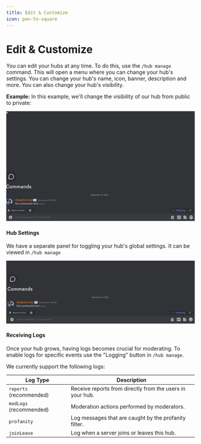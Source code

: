 ```yaml
---
title: Edit & Customize
icon: pen-to-square
---
```


# Edit & Customize

You can edit your hubs at any time. To do this, use the `/hub manage` command. This will open a menu where you can change your hub's settings. You can change your hub's name, icon, banner, description and more. You can also change your hub's visibility.

**Example:** In this example, we'll change the visibility of our hub from public to private:

![Hub Manage](../.gitbook/assets/HubManage.gif)

#### Hub Settings

We have a separate panel for toggling your hub's global settings. It can be viewed in `/hub manage`

![Hub Settings](../.gitbook/assets/HubSettings.gif)

#### Receiving Logs

Once your hub grows, having logs becomes crucial for moderating. To enable logs for specific events use the "Logging" button in `/hub manage`.

We currently support the following logs:

| Log Type                | Description                                               |
| ----------------------- | --------------------------------------------------------- |
| `reports` (recommended) | Receive reports from directly from the users in your hub. |
| `modLogs` (recommended) | Moderation actions performed by moderators.               |
| `profanity`             | Log messages that are caught by the profanity filter.     |
| `joinLeave`             | Log when a server joins or leaves this hub.               |
